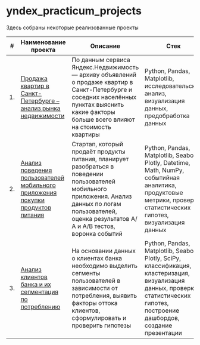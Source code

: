 # yndex_practicum_projects

Здесь собраны некоторые реализованные проекты

| #    | Наименование проекта                | Описание                                                     | Стек                                                         |
| ---- | ------------------------------------------------------------ | ------------------------------------------------------------ | ------------------------------------------------------------ |
| 1.   | [Продажа квартир в Санкт-Петербурге – анализ рынка недвижимости](ссылка) | По данным сервиса Яндекс.Недвижимость — архиву объявлений о продаже квартир в Санкт-Петербурге и соседних населённых пунктах выяснить какие факторы больше всего влияют на стоимость квартиры | Python, Pandas, Matplotlib, исследовательский анализ, визуализация данных, предобработка данных       |
| 2.   | [Анализ поведения пользователей мобильного приложения покупки продуктов питания](ссылка) | Стартап, который продаёт продукты питания, планирует разобраться в поведении пользователей мобильного приложения. Анализ данных по логам пользователей, оценка результатов А/А и А/В тестов, воронка событий | Python, Pandas, Matplotlib, Seaborn, Plotly, Datetime, Math, NumPy, событийная аналитика, продуктовые метрики, проверка статистических гипотез, визуализация данных |
| 3.   | [Анализ клиентов банка и их сегментация по потреблению](ссылка) |На основании данных о клиентах банка необходимо выделить сегменты пользователей в зависимости от потребления, выявить факторы оттока клиентов, сформулировать и проверить гипотезы            | Python, Pandas, Matplotlib, Seaborn, Plotly, SciPy, классификация, кластеризация, визуализация данных, проверка статистических гипотез, построение дашбордов, создание презентации |
